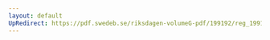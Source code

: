 ```yaml
---
layout: default
UpRedirect: https://pdf.swedeb.se/riksdagen-volumeG-pdf/199192/reg_199192/reg_199192_1076.pdf
---
```

